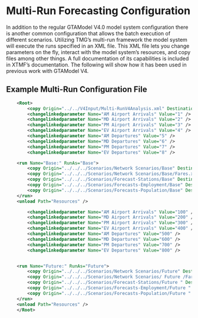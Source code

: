 # Multi-Run Forecasting Configuration

In addition to the regular GTAModel V4.0 model system configuration there is another common configuration that allows the batch execution of different scenarios.  Utilizing TMG’s multi-run framework the model system will execute the runs specified in an XML file.  This XML file lets you change parameters on the fly, interact with the model system’s resources, and copy files among other things.  A full documentation of its capabilities is included in XTMF’s documentation.  The following will show how it has been used in previous work with GTAModel V4.

## Example Multi-Run Configuration File

```xml
    <Root>
        <copy Origin="../../V4Input/Multi-RunV4Analysis.xml" Destination="Multi-Run.xml" />
        <changelinkedparameter Name="AM Airport Arrivals" Value="1" />
        <changelinkedparameter Name="MD Airport Arrivals" Value="2" />
        <changelinkedparameter Name="PM Airport Arrivals" Value="3" />
        <changelinkedparameter Name="EV Airport Arrivals" Value="4" />
        <changelinkedparameter Name="AM Departures" Value="5" />
        <changelinkedparameter Name="MD Departures" Value="6" />
        <changelinkedparameter Name="PM Departures" Value="7" />
        <changelinkedparameter Name="EV Departures" Value="8" />

    <run Name="Base:" RunAs="Base">
        <copy Origin="../../../Scenarios/Network Scenarios/Base" Destination="Network Scenario" />
        <copy Origin="../../../Scenarios/Network Scenarios/Base/Fares.xml" Destination="../../../V4Input/Transit Fares/LastScenarioFares.xml" />
        <copy Origin="../../../Scenarios/Forecast-Stations/Base" Destination="../../../V4Input" />
        <copy Origin="../../../Scenarios/Forecasts-Employment/Base" Destination="../../../V4Input" />
        <copy Origin="../../../Scenarios/Forecasts-Population/Base" Destination="../../../V4Input" />
    </run>
    <unload Path="Resources" />

        <changelinkedparameter Name="AM Airport Arrivals" Value="100" />
        <changelinkedparameter Name="MD Airport Arrivals" Value="200" />
        <changelinkedparameter Name="PM Airport Arrivals" Value="300" />
        <changelinkedparameter Name="EV Airport Arrivals" Value="400" />
        <changelinkedparameter Name="AM Departures" Value="500" />
        <changelinkedparameter Name="MD Departures" Value="600" />
        <changelinkedparameter Name="PM Departures" Value="700" />
        <changelinkedparameter Name="EV Departures" Value="800" />


    <run Name="Future:" RunAs="Future">
        <copy Origin="../../../Scenarios/Network Scenarios/Future" Destination="Network Scenario" />
        <copy Origin="../../../Scenarios/Network Scenarios/ Future /Fares.xml" Destination="../../../V4Input/Transit Fares/LastScenarioFares.xml" />
        <copy Origin="../../../Scenarios/Forecast-Stations/Future " Destination="../../../V4Input" />
        <copy Origin="../../../Scenarios/Forecasts-Employment/Future " Destination="../../../V4Input" />
        <copy Origin="../../../Scenarios/Forecasts-Population/Future " Destination="../../../V4Input" />
    </run>
    <unload Path="Resources" />
    </Root>
```